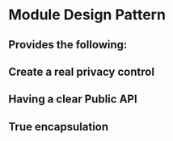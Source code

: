 # Module Design Pattern

## Provides the following:

## Create a real privacy control
## Having a clear Public API
## True encapsulation
